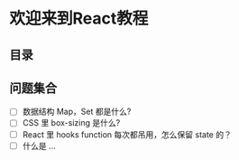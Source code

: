 # 欢迎来到React教程

## 目录

## 问题集合
- [ ] 数据结构 Map，Set 都是什么?
- [ ] CSS 里 box-sizing 是什么?
- [ ] React 里 hooks function 每次都吊用，怎么保留 state 的？
- [ ] 什么是 ... 
